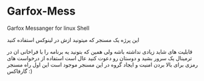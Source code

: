 # Garfox-Mess
Garfox Messanger for linux Shell

این پرژه یک مسنجر که میتونید ازش در لینوکس استفاده کنید

قابلیت های شاید زیادی نداشته باشه ولی همین که بتونید یه برنامه را با فراخانی ان در ترمینال یک سرور بشید و دوستان رو دعوت کنید عال است 
استفاده از درخواست های رمزی برای بالا بردن امنیت و ایجاد گروه در این مسنجر موجود است این اول راه مسنجر گارفاکس :) 
